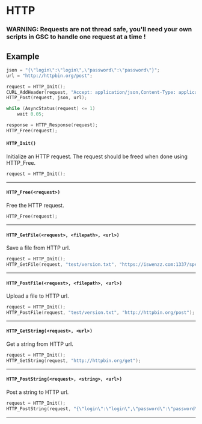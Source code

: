 # HTTP

### WARNING: **Requests are not thread safe, you'll need your own scripts in GSC to handle one request at a time !**

## Example
```c
json = "{\"login\":\"login\",\"password\":\"password\"}";
url = "http://httpbin.org/post";

request = HTTP_Init();
CURL_AddHeader(request, "Accept: application/json,Content-Type: application/json");
HTTP_Post(request, json, url);

while (AsyncStatus(request) <= 1)
	wait 0.05;

response = HTTP_Response(request);
HTTP_Free(request);
```

#### ``HTTP_Init()``
Initialize an HTTP request.
The request should be freed when done using HTTP_Free.

```c
request = HTTP_Init();
```
<hr>

#### ``HTTP_Free(<request>)``
Free the HTTP request.

```c
HTTP_Free(request);
```
<hr>

#### ``HTTP_GetFile(<request>, <filepath>, <url>)``
Save a file from HTTP url.

```c
request = HTTP_Init();
HTTP_GetFile(request, "test/version.txt", "https://iswenzz.com:1337/speedrun_app/version.txt");
```
<hr>

#### ``HTTP_PostFile(<request>, <filepath>, <url>)``
Upload a file to HTTP url.

```c
request = HTTP_Init();
HTTP_PostFile(request, "test/version.txt", "http://httpbin.org/post");
```
<hr>

#### ``HTTP_GetString(<request>, <url>)``
Get a string from HTTP url.

```c
request = HTTP_Init();
HTTP_GetString(request, "http://httpbin.org/get");
```
<hr>

#### ``HTTP_PostString(<request>, <string>, <url>)``
Post a string to HTTP url.

```c
request = HTTP_Init();
HTTP_PostString(request, "{\"login\":\"login\",\"password\":\"password\"}", "http://httpbin.org/post");
```
<hr>
